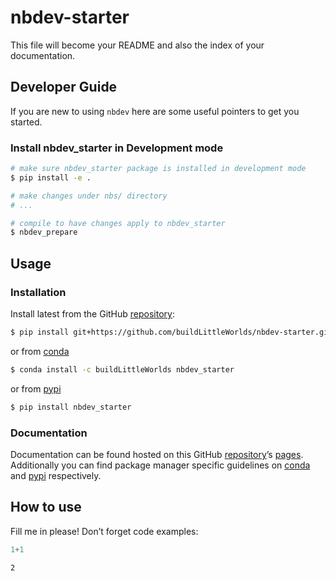 # nbdev-starter


<!-- WARNING: THIS FILE WAS AUTOGENERATED! DO NOT EDIT! -->

This file will become your README and also the index of your
documentation.

## Developer Guide

If you are new to using `nbdev` here are some useful pointers to get you
started.

### Install nbdev_starter in Development mode

``` sh
# make sure nbdev_starter package is installed in development mode
$ pip install -e .

# make changes under nbs/ directory
# ...

# compile to have changes apply to nbdev_starter
$ nbdev_prepare
```

## Usage

### Installation

Install latest from the GitHub
[repository](https://github.com/buildLittleWorlds/nbdev-starter):

``` sh
$ pip install git+https://github.com/buildLittleWorlds/nbdev-starter.git
```

or from [conda](https://anaconda.org/buildLittleWorlds/nbdev-starter)

``` sh
$ conda install -c buildLittleWorlds nbdev_starter
```

or from [pypi](https://pypi.org/project/nbdev-starter/)

``` sh
$ pip install nbdev_starter
```

### Documentation

Documentation can be found hosted on this GitHub
[repository](https://github.com/buildLittleWorlds/nbdev-starter)’s
[pages](https://buildLittleWorlds.github.io/nbdev-starter/).
Additionally you can find package manager specific guidelines on
[conda](https://anaconda.org/buildLittleWorlds/nbdev-starter) and
[pypi](https://pypi.org/project/nbdev-starter/) respectively.

## How to use

Fill me in please! Don’t forget code examples:

``` python
1+1
```

    2
